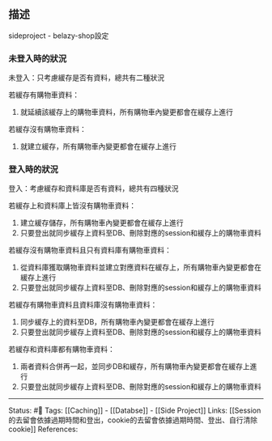 
## 描述
sideproject - belazy-shop設定
### 未登入時的狀況

未登入：只考慮緩存是否有資料，總共有二種狀況

若緩存有購物車資料：
1. 就延續該緩存上的購物車資料，所有購物車內變更都會在緩存上進行

若緩存沒有購物車資料：
1. 就建立緩存，所有購物車內變更都會在緩存上進行
### 登入時的狀況

登入：考慮緩存和資料庫是否有資料，總共有四種狀況

 
若緩存上和資料庫上皆沒有購物車資料：
1.  建立緩存儲存，所有購物車內變更都會在緩存上進行
2.  只要登出就同步緩存上資料至DB、刪除對應的session和緩存上的購物車資料

 
若緩存沒有購物車資料且只有資料庫有購物車資料：
1.  從資料庫獲取購物車資料並建立對應資料在緩存上，所有購物車內變更都會在緩存上進行
2.  只要登出就同步緩存上資料至DB、刪除對應的session和緩存上的購物車資料

  
若緩存有購物車資料且資料庫沒有購物車資料：
1.  同步緩存上的資料至DB，所有購物車內變更都會在緩存上進行
2.  只要登出就同步緩存上資料至DB、刪除對應的session和緩存上的購物車資料

  
若緩存和資料庫都有購物車資料：
1.  兩者資料合併再一起，並同步DB和緩存，所有購物車內變更都會在緩存上進行
2.  只要登出就同步緩存上資料至DB、刪除對應的session和緩存上的購物車資料

---
Status: #🌱 
Tags:
[[Caching]] - [[Databse]] - [[Side Project]]
Links:
[[Session 的去留會依據過期時間和登出，cookie的去留會依據過期時間、登出、自行清除cookie]]
References:
